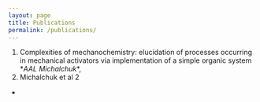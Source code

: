 ```yaml
---
layout: page
title: Publications
permalink: /publications/
---
```


1. Complexities of mechanochemistry: elucidation of processes occurring in mechanical activators via implementation of a simple organic system \**AAL Michalchuk**,
3. Michalchuk et al 2

* 
